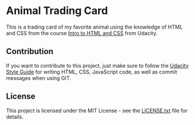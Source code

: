# Animal Trading Card

This is a trading card of my favorite animal using the knowledge of HTML and CSS from the course [Intro to HTML and CSS](https://www.udacity.com/course/intro-to-html-and-css--ud001) from Udacity.

## Contribution

If you want to contribute to this project, just make sure to follow the [Udacity Style Guide](http://udacity.github.io/frontend-nanodegree-styleguide/index.html) for writing HTML, CSS, JavaScript code, as well as commit messages when using GIT.

## License

This project is licensed under the MIT License - see the [LICENSE.txt](https://github.com/Dianac182/animal-trading-card/blob/master/LICENSE.txt) file for details.